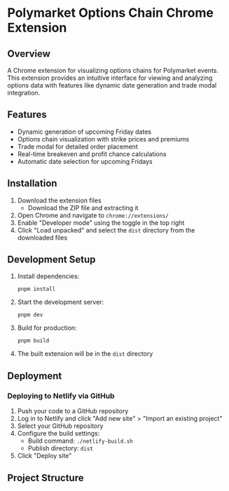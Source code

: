# Polymarket Options Chain Chrome Extension

## Overview
A Chrome extension for visualizing options chains for Polymarket events. This extension provides an intuitive interface for viewing and analyzing options data with features like dynamic date generation and trade modal integration.

## Features
- Dynamic generation of upcoming Friday dates
- Options chain visualization with strike prices and premiums
- Trade modal for detailed order placement
- Real-time breakeven and profit chance calculations
- Automatic date selection for upcoming Fridays

## Installation
1. Download the extension files
   - Download the ZIP file and extracting it
2. Open Chrome and navigate to `chrome://extensions/`
3. Enable "Developer mode" using the toggle in the top right
4. Click "Load unpacked" and select the `dist` directory from the downloaded files

## Development Setup
1. Install dependencies:
   ```
   pnpm install
   ```
2. Start the development server:
   ```
   pnpm dev
   ```
3. Build for production:
   ```
   pnpm build
   ```
4. The built extension will be in the `dist` directory

## Deployment
### Deploying to Netlify via GitHub
1. Push your code to a GitHub repository
2. Log in to Netlify and click "Add new site" > "Import an existing project"
3. Select your GitHub repository
4. Configure the build settings:
   - Build command: `./netlify-build.sh`
   - Publish directory: `dist`
5. Click "Deploy site"

## Project Structure